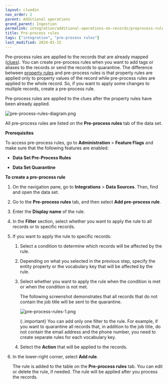 ```yaml
---
layout: cluedin
nav_order: 2
parent: Additional operations
grand_parent: Ingestion
permalink: integration/additional-operations-on-records/preprocess-rules
title: Pre-process rules
tags: ["integration", "pre-process rules"]
last_modified: 2024-01-15
---
```


Pre-process rules are applied to the records that are already mapped ([clues](/key-terms-and-features/clue-reference)). You can create pre-process rules when you want to add tags or aliases to the records or send the records to quarantine. The difference between [property rules](/integration/additional-operations-on-records/property-rules) and pre-process rules is that property rules are applied only to property values of the record while pre-process rules are applied to the whole record. So, if you want to apply some changes to multiple records, create a pre-process rule.

Pre-process rules are applied to the clues after the property rules have been already applied.

![pre-process-rules-diagram.png](../../assets/images/integration/additional-operations/pre-process-rules-diagram.png)

All pre-process rules are listed on the **Pre-process rules** tab of the data set.

**Prerequisites**

To access pre-process rules, go to **Administration** > **Feature Flags** and make sure that the following features are enabled:

- **Data Set Pre-Process Rules**

- **Data Set Quarantine**

**To create a pre-process rule**

1. On the navigation pane, go to **Integrations** > **Data Sources**. Then, find and open the data set.

1. Go to the **Pre-process rules** tab, and then select **Add pre-process rule**.

1. Enter the **Display name** of the rule.

1. In the **Filter** section, select whether you want to apply the rule to all records or to specific records.

1. If you want to apply the rule to specific records:

    1. Select a condition to determine which records will be affected by the rule.

    1. Depending on what you selected in the previous step, specify the entity property or the vocabulary key that will be affected by the rule.

    1. Select whether you want to apply the rule when the condition is met or when the condition is not met.

        The following screenshot demonstrates that all records that do not contain the job title will be sent to the quarantine.

        ![pre-process-rules-1.png](../../assets/images/integration/additional-operations/pre-process-rules-1.png)

        {:.important}
        You can add only one filter to the rule. For example, if you want to quarantine all records that, in addition to the job title, do not contain the email address and the phone number, you need to create separate rules for each vocabulary key.

    1. Select the **Action** that will be applied to the records.

1. In the lower-right corner, select **Add rule**.

    The rule is added to the table on the **Pre-process rules** tab. You can edit or delete the rule, if needed. The rule will be applied after you process the records.